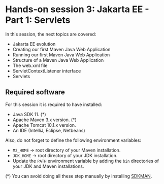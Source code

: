 
# Hands-on session 3: Jakarta EE - Part 1: Servlets


In this session, the next topics are covered:

- Jakarta EE evolution
- Creating our first Maven Java Web Application
- Running our first Maven Java Web Application
- Structure of a Maven Java Web Application
- The web.xml file
- ServletContextListener interface
- Servlets


## Required software

For this session it is required to have installed:

- Java SDK 11. (*)
- Apache Maven 3.x version. (*)
- Apache Tomcat 10.1.x version.
- An IDE (IntelliJ, Eclipse, Netbeans)

Also, do not forget to define the following environment variables:

- `M2_HOME` -> root directory of your Maven installation.
- `JDK_HOME` -> root directory of your JDK installation.
- Update the `PATH` environment variable by adding the `bin` directories of your JDK and Maven installations.

(*) You can avoid doing all these step manually by installing
[SDKMAN](https://sdkman.io/).